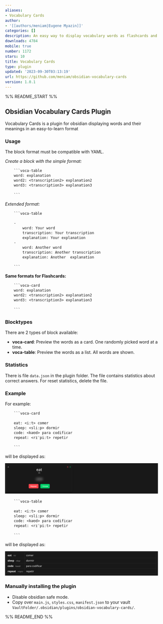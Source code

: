```yaml
---
aliases:
- Vocabulary Cards
author:
- '[[authors/meniam|Eugene Myazin]]'
categories: []
description: An easy way to display vocabulary words as flashcards and as a list.
downloads: 4784
mobile: true
number: 1172
stars: 10
title: Vocabulary Cards
type: plugin
updated: '2023-09-30T03:13:19'
url: https://github.com/meniam/obsidian-vocabulary-cards
version: 1.0.1
---
```


%% README_START %%

## Obsidian Vocabulary Cards Plugin
Vocabulary Cards is a plugin for obsidian displaying words and their meanings in an easy-to-learn format

### Usage

The block format must be compatible with YAML.

*Create a block with the simple format:*

```
    ```voca-table
    word: explanation
    word2: <transcription2> explanation2
    word3: <transcription3> explanation3

    ```
```

*Extended format:*

```
    ```voca-table
    
    - 
        word: Your word
        transcription: Your transcription
        explanation: Your explanation
    - 
        word: Another word
        transcription: Another transcription
        explanation: Another  explanation

    ```
```

**Same formats for Flashcards:**

```
    ```voca-card
    word: explanation
    word2: <transcription2> explanation2
    word3: <transcription3> explanation3

    ```
```

### Blocktypes
There are 2 types of block available:  
- **voca-card**:   Preview the words as a card. One randomly picked word at a time.
- **voca-table**:  Preview the words as a list. All words are shown.

### Statistics

There is file `data.json` in the plugin folder. 
The file contains statistics about correct answers. For reset statistics, delete the file.

### Example
For example:  

```
    ```voca-card
    
    eat: <iːt> comer  
    sleep: <sliːp> dormir
    code: <kəʊd> para codificar
    repeat: <rɪˈpiːt> repetir
    
    ```
```
will be displayed as:  

![example](https://raw.githubusercontent.com/meniam/obsidian-vocabulary-cards/HEAD/doc/card.jpg)

```
    ```voca-table
    
    eat: <iːt> comer  
    sleep: <sliːp> dormir
    code: <kəʊd> para codificar
    repeat: <rɪˈpiːt> repetir
    
    ```
```
will be displayed as:

![example](https://raw.githubusercontent.com/meniam/obsidian-vocabulary-cards/HEAD/doc/table.jpg)


### Manually installing the plugin
- Disable obsidian safe mode.
- Copy over `main.js`, `styles.css`, `manifest.json` to your vault `VaultFolder/.obsidian/plugins/obsidian-vocabulary-cards/`.


%% README_END %%